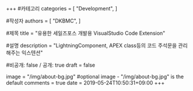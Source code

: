 +++
#카테고리
categories = [
    "Development",
]

#작성자
authors = [
    "DKBMC",
]

#제목
title = "유용한 세일즈포스 개발용 VisualStudio Code Extension​"

#설명
description = "LightningComponent, APEX class등의 코드 주석문을 관리해주는 익스텐션"

#비공개: false / 공개: true
draft = false


image = "/img/about-bg.jpg" #optional image - "/img/about-bg.jpg" is the default
comments = true
date = 2019-05-24T10:50:31+09:00
+++

<!-- 게시글 내용 -->

